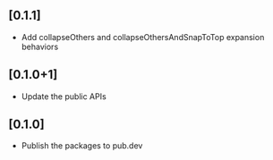 ## [0.1.1]
* Add collapseOthers and collapseOthersAndSnapToTop expansion behaviors

## [0.1.0+1]
* Update the public APIs

## [0.1.0]

* Publish the packages to pub.dev
